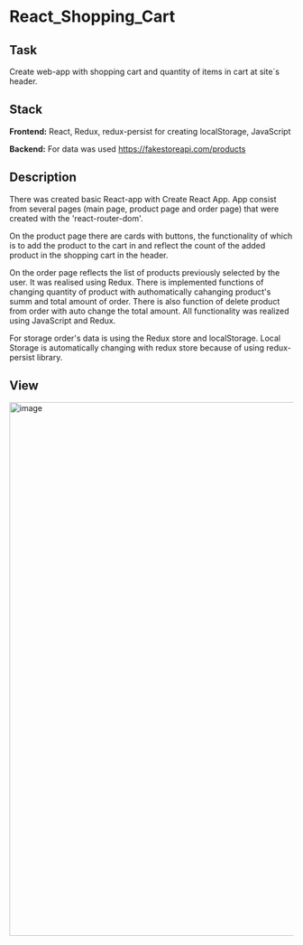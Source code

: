 # React_Shopping_Cart

## Task

Create web-app with shopping cart and quantity of items in cart at site`s header.


## Stack
**Frontend:**
React, Redux, redux-persist for creating localStorage, JavaScript

**Backend:**
For data was used  https://fakestoreapi.com/products 


## Description
There was created basic React-app with Create React App. App consist from several pages (main page, product page and order page) that were created with the 'react-router-dom'. 

On the product page there are cards with buttons, the functionality of which is to add the product to the cart in and reflect the count of the added product in the shopping cart in the header. 

On the order page reflects the list of  products previously selected by the user. It was realised using Redux. There is implemented  functions of changing quantity of product with authomatically cahanging product's summ and total amount of order. There is also function of delete product from order with auto change the total amount. All functionality was realized using JavaScript and Redux.

For storage order's data is using the Redux store and localStorage. Local Storage is automatically changing  with redux store because of using redux-persist library.


## View

<img width="945" alt="image" src="https://user-images.githubusercontent.com/80199130/150190753-1803f831-efce-48b5-a81b-a6651206aae4.png">


